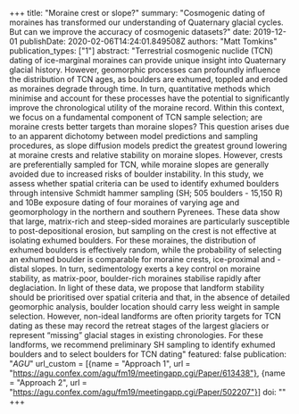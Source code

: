 +++
title: "Moraine crest or slope?"
summary: "Cosmogenic dating of moraines has transformed our understanding of Quaternary glacial cycles. But can we improve the accuracy of cosmogenic datasets?" 
date: 2019-12-01
publishDate: 2020-02-06T14:24:01.849508Z
authors: "Matt Tomkins"
publication_types: ["1"]
abstract: "Terrestrial cosmogenic nuclide (TCN) dating of ice-marginal moraines can provide unique insight into Quaternary glacial history. However, geomorphic processes can profoundly influence the distribution of TCN ages, as boulders are exhumed, toppled and eroded as moraines degrade through time. In turn, quantitative methods which minimise and account for these processes have the potential to significantly improve the chronological utility of the moraine record. Within this context, we focus on a fundamental component of TCN sample selection; are moraine crests better targets than moraine slopes? This question arises due to an apparent dichotomy between model predictions and sampling procedures, as slope diffusion models predict the greatest ground lowering at moraine crests and relative stability on moraine slopes. However, crests are preferentially sampled for TCN, while moraine slopes are generally avoided due to increased risks of boulder instability. In this study, we assess whether spatial criteria can be used to identify exhumed boulders through intensive Schmidt hammer sampling (SH; 505 boulders - 15,150 R) and 10Be exposure dating of four moraines of varying age and geomorphology in the northern and southern Pyrenees. These data show that large, matrix-rich and steep-sided moraines are particularly susceptible to post-depositional erosion, but sampling on the crest is not effective at isolating exhumed boulders. For these moraines, the distribution of exhumed boulders is effectively random, while the probability of selecting an exhumed boulder is comparable for moraine crests, ice-proximal and -distal slopes. In turn, sedimentology exerts a key control on moraine stability, as matrix-poor, boulder-rich moraines stabilise rapidly after deglaciation. In light of these data, we propose that landform stability should be prioritised over spatial criteria and that, in the absence of detailed geomorphic analysis, boulder location should carry less weight in sample selection. However, non-ideal landforms are often priority targets for TCN dating as these may record the retreat stages of the largest glaciers or represent “missing” glacial stages in existing chronologies. For these landforms, we recommend preliminary SH sampling to identify exhumed boulders and to select boulders for TCN dating"
featured: false
publication: "*AGU*"
url_custom = [{name = "Approach 1", url = "https://agu.confex.com/agu/fm19/meetingapp.cgi/Paper/613438"}, {name = "Approach 2", url = "https://agu.confex.com/agu/fm19/meetingapp.cgi/Paper/502207"}]
doi: ""
+++

